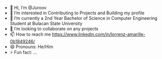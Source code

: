 - 👋 Hi, I’m @Juroov
- 👀 I’m interested in Contributing to Projects and Building my profile
- 🌱 I’m currently a 2nd Year Bachelor of Science in Computer Engineering Student at Bulacan State University
- 💞️ I’m looking to collaborate on any projects
- 📫 How to reach me https://www.linkedin.com/in/lorrenz-amarille-0b1849246/
- 😄 Pronouns: He/Him
- ⚡ Fun fact: ...

<!---
Juroov/Juroov is a ✨ special ✨ repository because its `README.md` (this file) appears on your GitHub profile.
You can click the Preview link to take a look at your changes.
--->

